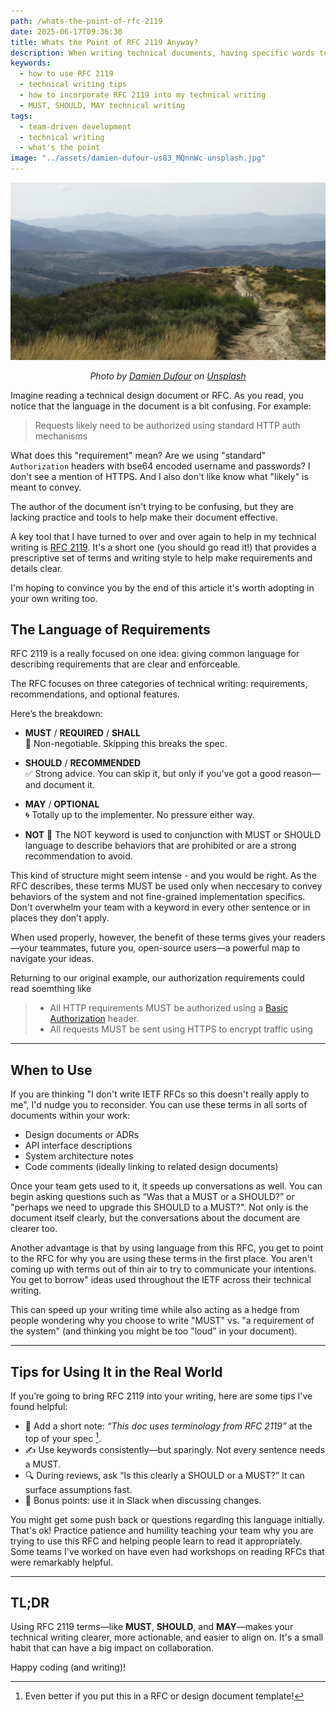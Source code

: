 ```yaml
---
path: /whats-the-point-of-rfc-2119
date: 2025-06-17T09:36:30
title: Whats the Point of RFC 2119 Anyway?
description: When writing technical documents, having specific words to indicate requirements is just as important as the requirements themselves
keywords:
  - how to use RFC 2119
  - technical writing tips
  - how to incorporate RFC 2119 into my technical writing
  - MUST, SHOULD, MAY technical writing
tags:
  - team-driven development
  - technical writing
  - what's the point
image: "../assets/damien-dufour-us83_MQnnWc-unsplash.jpg" 
---
```


<center>

![](../assets/damien-dufour-us83_MQnnWc-unsplash.jpg)

<span class="credit">

<i> 
    
Photo by <a href="https://unsplash.com/@damiendufourphotographie?utm_content=creditCopyText&utm_medium=referral&utm_source=unsplash">Damien Dufour</a> on <a href="https://unsplash.com/photos/green-grass-field-near-body-of-water-during-daytime-us83_MQnnWc?utm_content=creditCopyText&utm_medium=referral&utm_source=unsplash">Unsplash</a>
      
</i>

</span>

</center>

Imagine reading a technical design document or RFC. As you read, you notice that the language in the document is a bit confusing. For example:

> Requests likely need to be authorized using standard HTTP auth mechanisms

What does this "requirement" mean? Are we using "standard" `Authorization` headers with bse64 encoded username and passwords? I don't see a mention of HTTPS. And I also don't like know what "likely" is meant to convey.

The author of the document isn't trying to be confusing, but they are lacking practice and tools to help make their document effective.

A key tool that I have turned to over and over again to help in my technical writing is [RFC 2119](https://datatracker.ietf.org/doc/html/rfc2119). It's a short one (you should go read it!) that provides a prescriptive set of terms and writing style to help make requirements and details clear.

I'm hoping to convince you by the end of this article it's worth adopting in your own writing too.

## The Language of Requirements

RFC 2119 is a really focused on one idea: giving common language for describing requirements that are clear and enforceable. 

The RFC focuses on three categories of technical writing: requirements, recommendations, and optional features.

Here’s the breakdown:

- **MUST** / **REQUIRED** / **SHALL**  
  🚨 Non-negotiable. Skipping this breaks the spec.

- **SHOULD** / **RECOMMENDED**  
  ✅ Strong advice. You can skip it, but only if you’ve got a good reason—and document it.

- **MAY** / **OPTIONAL**  
  🌀 Totally up to the implementer. No pressure either way.

- **NOT**
  🚫 The NOT keyword is used to conjunction with MUST or SHOULD language to describe behaviors that are prohibited or are a strong recommendation to avoid.

This kind of structure might seem intense - and you would be right. As the RFC describes, these terms MUST be used only when neccesary to convey behaviors of the system and not fine-grained implementation specifics. Don't overwhelm your team with a keyword in every other sentence or in places they don't apply.

When used properly, however, the benefit of these terms gives your readers—your teammates, future you, open-source users—a powerful map to navigate your ideas.

Returning to our original example, our authorization requirements could read soemthing like 

> - All HTTP requirements MUST be authorized using a [Basic Authorization](https://developer.mozilla.org/en-US/docs/Web/HTTP/Guides/Authentication#basic_authentication_scheme) header. 
> - All requests MUST be sent using HTTPS to encrypt traffic using


---

## When to Use

If you are thinking "I don't write IETF RFCs so this doesn't really apply to me", I'd nudge you to reconsider. You can use these terms in all sorts of documents within your work:

- Design documents or ADRs
- API interface descriptions  
- System architecture notes  
- Code comments (ideally linking to related design documents)

Once your team gets used to it, it speeds up conversations as well. You can begin asking questions such as “Was that a MUST or a SHOULD?” or "perhaps we need to upgrade this SHOULD to a MUST?". Not only is the document itself clearly, but the conversations about the document are clearer too.

Another advantage is that by using language from this RFC, you get to point to the RFC for why you are using these terms in the first place. You aren't coming up with terms out of thin air to try to communicate your intentions. You get to borrow" ideas used throughout the IETF across their technical writing. 

This can speed up your writing time while also acting as a hedge from people wondering why you choose to write "MUST" vs. "a requirement of the system" (and thinking you might be too "loud" in your document).

---

## Tips for Using It in the Real World

If you’re going to bring RFC 2119 into your writing, here are some tips I've found helpful:

- 📎 Add a short note: _“This doc uses terminology from RFC 2119”_ at the top of your spec [^1].
- ✍️ Use keywords consistently—but sparingly. Not every sentence needs a MUST.
- 🔍 During reviews, ask “Is this clearly a SHOULD or a MUST?” It can surface assumptions fast.
- 💬 Bonus points: use it in Slack when discussing changes.

You might get some push back or questions regarding this language initially. That's ok! Practice patience and humility teaching your team why you are trying to use this RFC and helping people learn to read it appropriately. Some teams I've worked on have even had workshops on reading RFCs that were remarkably helpful. 

---

## TL;DR

Using RFC 2119 terms—like **MUST**, **SHOULD**, and **MAY**—makes your technical writing clearer, more actionable, and easier to align on. It's a small habit that can have a big impact on collaboration.

Happy coding (and writing)!

[^1]: Even better if you put this in a RFC or design document template!

